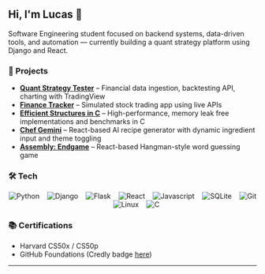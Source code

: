 ## Hi, I'm Lucas 👋

Software Engineering student focused on backend systems, data-driven tools, and automation — currently building a quant strategy platform using Django and React.

### 🔧 Projects
- **[Quant Strategy Tester](https://github.com/zbrusco/stock-alert)** – Financial data ingestion, backtesting API, charting with TradingView
- **[Finance Tracker](https://github.com/zbrusco/finance)** – Simulated stock trading app using live APIs
- **[Efficient Structures in C](https://github.com/zbrusco/efficiency)** – High-performance, memory leak free implementations and benchmarks in C
- **[Chef Gemini](https://github.com/zbrusco/chef-gemini)** – React-based AI recipe generator with dynamic ingredient input and theme toggling
- **[Assembly: Endgame](https://github.com/zbrusco/assembly-endgame)** – React-based Hangman-style word guessing game
  
### 🛠 Tech
<p align="center">
  <img src="https://img.shields.io/badge/Python-gray?style=flat&logo=python&logoColor=white" alt="Python" />&nbsp;&nbsp;&nbsp;
  <img src="https://img.shields.io/badge/Django-gray?style=flat&logo=django&logoColor=white" alt="Django" />&nbsp;&nbsp;&nbsp;
  <img src="https://img.shields.io/badge/Flask-gray?style=flat&logo=flask&logoColor=white" alt="Flask" />&nbsp;&nbsp;&nbsp;
  <img src="https://img.shields.io/badge/React-gray?style=flat&logo=react&logoColor=white" alt="React" />&nbsp;&nbsp;&nbsp;
  <img src="https://img.shields.io/badge/Javascript-gray?style=flat&logo=javascript&logoColor=white" alt="Javascript" />&nbsp;&nbsp;&nbsp;
  <img src="https://img.shields.io/badge/SQLite-gray?style=flat&logo=sqlite&logoColor=white" alt="SQLite" />&nbsp;&nbsp;&nbsp;
  <img src="https://img.shields.io/badge/Git-gray?style=flat&logo=git&logoColor=white" alt="Git" />&nbsp;&nbsp;&nbsp;
  <img src="https://img.shields.io/badge/Linux-gray?style=flat&logo=linux&logoColor=white" alt="Linux" />&nbsp;&nbsp;&nbsp;
  <img src="https://img.shields.io/badge/C-gray?style=flat&logo=c&logoColor=white" alt="C" />
</p>

### 📚 Certifications
- Harvard CS50x / CS50p
- GitHub Foundations (Credly badge [here](https://www.credly.com/badges/14bddc03-f962-46bc-8c39-66678599b199/public_url))

---
